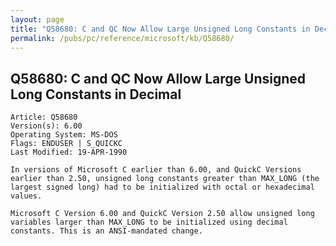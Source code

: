 ```yaml
---
layout: page
title: "Q58680: C and QC Now Allow Large Unsigned Long Constants in Decimal"
permalink: /pubs/pc/reference/microsoft/kb/Q58680/
---
```


## Q58680: C and QC Now Allow Large Unsigned Long Constants in Decimal

	Article: Q58680
	Version(s): 6.00
	Operating System: MS-DOS
	Flags: ENDUSER | S_QUICKC
	Last Modified: 19-APR-1990
	
	In versions of Microsoft C earlier than 6.00, and QuickC Versions
	earlier than 2.50, unsigned long constants greater than MAX_LONG (the
	largest signed long) had to be initialized with octal or hexadecimal
	values.
	
	Microsoft C Version 6.00 and QuickC Version 2.50 allow unsigned long
	variables larger than MAX_LONG to be initialized using decimal
	constants. This is an ANSI-mandated change.
